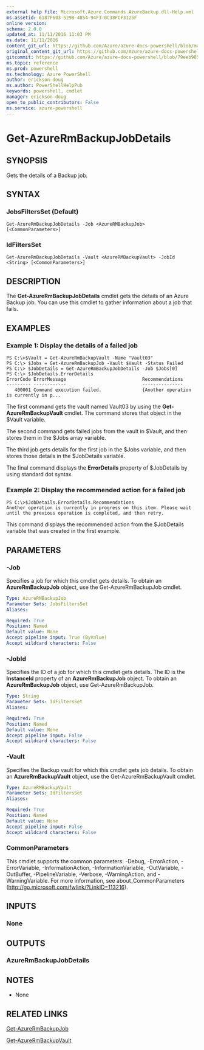 ```yaml
---
external help file: Microsoft.Azure.Commands.AzureBackup.dll-Help.xml
ms.assetid: 6187F603-5298-4854-94F3-0C38FCF3125F
online version: 
schema: 2.0.0
updated_at: 11/11/2016 11:03 PM
ms.date: 11/11/2016
content_git_url: https://github.com/Azure/azure-docs-powershell/blob/master/azureps-cmdlets-docs/ResourceManager/AzureRM.Backup/v2.3.0/Get-AzureRmBackupJobDetails.md
original_content_git_url: https://github.com/Azure/azure-docs-powershell/blob/master/azureps-cmdlets-docs/ResourceManager/AzureRM.Backup/v2.3.0/Get-AzureRmBackupJobDetails.md
gitcommit: https://github.com/Azure/azure-docs-powershell/blob/79eeb985ea480979357fb4695832a0c3d29a48bf/azureps-cmdlets-docs/ResourceManager/AzureRM.Backup/v2.3.0/Get-AzureRmBackupJobDetails.md
ms.topic: reference
ms.prod: powershell
ms.technology: Azure PowerShell
author: erickson-doug
ms.author: PowerShellHelpPub
keywords: powershell, cmdlet
manager: erickson-doug
open_to_public_contributors: False
ms.service: azure-powershell
---
```


# Get-AzureRmBackupJobDetails

## SYNOPSIS
Gets the details of a Backup job.

## SYNTAX

### JobsFiltersSet (Default)
```
Get-AzureRmBackupJobDetails -Job <AzureRMBackupJob> [<CommonParameters>]
```

### IdFiltersSet
```
Get-AzureRmBackupJobDetails -Vault <AzureRMBackupVault> -JobId <String> [<CommonParameters>]
```

## DESCRIPTION
The **Get-AzureRmBackupJobDetails** cmdlet gets the details of an Azure Backup job.
You can use this cmdlet to gather information about a job that fails.

## EXAMPLES

### Example 1: Display the details of a failed job
```
PS C:\>$Vault = Get-AzureRmBackupVault -Name "Vault03" 
PS C:\> $Jobs = Get-AzureRmBackupJob -Vault $Vault -Status Failed
PS C:\> $JobDetails = Get-AzureRmBackupJobDetails -Job $Jobs[0]
PS C:\> $JobDetails.ErrorDetails
ErrorCode ErrorMessage                            Recommendations
--------- ------------                            ---------------
   400001 Command execution failed.               {Another operation is currently in p...
```

The first command gets the vault named Vault03 by using the **Get-AzureRmBackupVault** cmdlet.
The command stores that object in the $Vault variable.

The second command gets failed jobs from the vault in $Vault, and then stores them in the $Jobs array variable.

The third job gets details for the first job in the $Jobs variable, and then stores those details in the $JobDetails variable.

The final command displays the **ErrorDetails** property of $JobDetails by using standard dot syntax.

### Example 2: Display the recommended action for a failed job
```
PS C:\>$JobDetails.ErrorDetails.Recommendations
Another operation is currently in progress on this item. Please wait until the previous operation is completed, and then retry.
```

This command displays the recommended action from the $JobDetails variable that was created in the first example.

## PARAMETERS

### -Job
Specifies a job for which this cmdlet gets details.
To obtain an **AzureRmBackupJob** object, use the Get-AzureRmBackupJob cmdlet.

```yaml
Type: AzureRMBackupJob
Parameter Sets: JobsFiltersSet
Aliases: 

Required: True
Position: Named
Default value: None
Accept pipeline input: True (ByValue)
Accept wildcard characters: False
```

### -JobId
Specifies the ID of a job for which this cmdlet gets details.
The ID is the **InstanceId** property of an **AzureRmBackupJob** object.
To obtain an **AzureRmBackupJob** object, use Get-AzureRmBackupJob.

```yaml
Type: String
Parameter Sets: IdFiltersSet
Aliases: 

Required: True
Position: Named
Default value: None
Accept pipeline input: False
Accept wildcard characters: False
```

### -Vault
Specifies the Backup vault for which this cmdlet gets job details.
To obtain an **AzureRmBackupVault** object, use the Get-AzureRmBackupVault cmdlet.

```yaml
Type: AzureRMBackupVault
Parameter Sets: IdFiltersSet
Aliases: 

Required: True
Position: Named
Default value: None
Accept pipeline input: False
Accept wildcard characters: False
```

### CommonParameters
This cmdlet supports the common parameters: -Debug, -ErrorAction, -ErrorVariable, -InformationAction, -InformationVariable, -OutVariable, -OutBuffer, -PipelineVariable, -Verbose, -WarningAction, and -WarningVariable. For more information, see about_CommonParameters (http://go.microsoft.com/fwlink/?LinkID=113216).

## INPUTS

### None

## OUTPUTS

### AzureRmBackupJobDetails

## NOTES
* None

## RELATED LINKS

[Get-AzureRmBackupJob](xref:ResourceManager/AzureRM.Backup/v2.3.0/Get-AzureRmBackupJob.md)

[Get-AzureRmBackupVault](xref:ResourceManager/AzureRM.Backup/v2.3.0/Get-AzureRmBackupVault.md)


